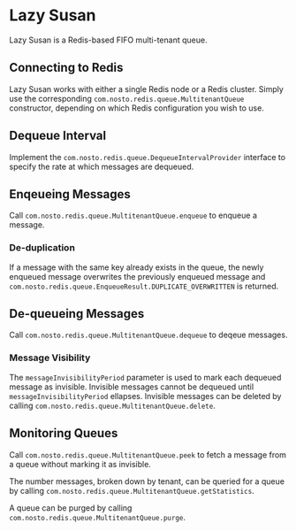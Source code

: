 # Lazy Susan
Lazy Susan is a Redis-based FIFO multi-tenant queue.

## Connecting to Redis
Lazy Susan works with either a single Redis node or a Redis cluster. Simply use the corresponding `com.nosto.redis.queue.MultitenantQueue` constructor, depending on which Redis configuration you wish to use.

## Dequeue Interval
Implement the `com.nosto.redis.queue.DequeueIntervalProvider` interface to specify the rate at which messages are dequeued.

## Enqeueing Messages
Call `com.nosto.redis.queue.MultitenantQueue.enqueue` to enqueue a message.

### De-duplication 
If a message with the same key already exists in the queue, the newly enqueued message overwrites the previously enqueued message and `com.nosto.redis.queue.EnqueueResult.DUPLICATE_OVERWRITTEN` is returned.

## De-queueing Messages
Call `com.nosto.redis.queue.MultitenantQueue.dequeue` to deqeue messages. 

### Message Visibility
The `messageInvisibilityPeriod` parameter is used to mark each dequeued message as invisible. Invisible messages cannot be dequeued until `messageInvisibilityPeriod` ellapses. Invisible messages can be deleted by calling `com.nosto.redis.queue.MultitenantQueue.delete`.

## Monitoring Queues
Call `com.nosto.redis.queue.MultitenantQueue.peek` to fetch a message from a queue without marking it as invisible.

The number messages, broken down by tenant, can be queried for a queue by calling `com.nosto.redis.queue.MultitenantQueue.getStatistics`.

A queue can be purged by calling `com.nosto.redis.queue.MultitenantQueue.purge`.
